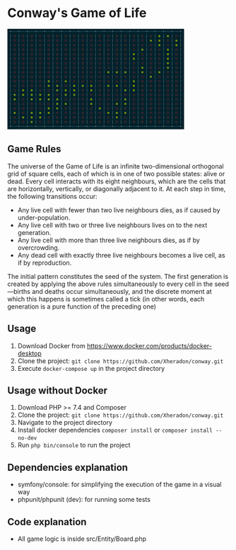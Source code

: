 # Conway's Game of Life
![running gif](https://github.com/Xheradon/conway/blob/main/run.gif?raw=true)

## Game Rules
The universe of the Game of Life is an infinite two-dimensional orthogonal grid of square cells, each of which is in one of two possible states: alive or dead. Every cell interacts with its eight neighbours, which are the cells that are horizontally, vertically, or diagonally adjacent to it. At each step in time, the following transitions occur:

- Any live cell with fewer than two live neighbours dies, as if caused by under-population.
- Any live cell with two or three live neighbours lives on to the next generation.
- Any live cell with more than three live neighbours dies, as if by overcrowding.
- Any dead cell with exactly three live neighbours becomes a live cell, as if by reproduction.

The initial pattern constitutes the seed of the system. The first generation is created by applying the above rules simultaneously to every cell in the seed—births and deaths occur simultaneously, and the discrete moment at which this happens is sometimes called a tick (in other words, each generation is a pure function of the preceding one)

## Usage
1. Download Docker from https://www.docker.com/products/docker-desktop
2. Clone the project: `git clone https://github.com/Xheradon/conway.git`
3. Execute `docker-compose up` in the project directory

## Usage without Docker
1. Download PHP >= 7.4 and Composer
2. Clone the project: `git clone https://github.com/Xheradon/conway.git`
3. Navigate to the project directory
4. Install docker dependencies `composer install` or `composer install --no-dev`
5. Run `php bin/console` to run the project

## Dependencies explanation
- symfony/console: for simplifying the execution of the game in a visual way
- phpunit/phpunit (dev): for running some tests

## Code explanation
- All game logic is inside src/Entity/Board.php